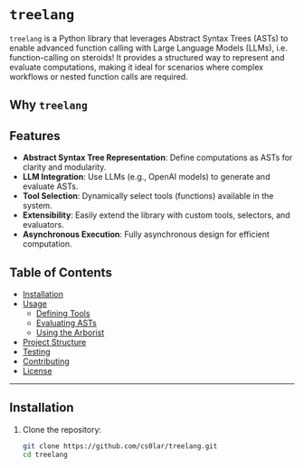 # `treelang`

`treelang` is a Python library that leverages Abstract Syntax Trees (ASTs) to enable advanced function calling with Large Language Models (LLMs), i.e. function-calling on steroids! It provides a structured way to represent and evaluate computations, making it ideal for scenarios where complex workflows or nested function calls are required.

## Why `treelang`



## Features

- **Abstract Syntax Tree Representation**: Define computations as ASTs for clarity and modularity.
- **LLM Integration**: Use LLMs (e.g., OpenAI models) to generate and evaluate ASTs.
- **Tool Selection**: Dynamically select tools (functions) available in the system.
- **Extensibility**: Easily extend the library with custom tools, selectors, and evaluators.
- **Asynchronous Execution**: Fully asynchronous design for efficient computation.

## Table of Contents

- [Installation](#installation)
- [Usage](#usage)
  - [Defining Tools](#defining-tools)
  - [Evaluating ASTs](#evaluating-asts)
  - [Using the Arborist](#using-the-arborist)
- [Project Structure](#project-structure)
- [Testing](#testing)
- [Contributing](#contributing)
- [License](#license)

---

## Installation

1. Clone the repository:
   ```bash
   git clone https://github.com/cs0lar/treelang.git
   cd treelang



